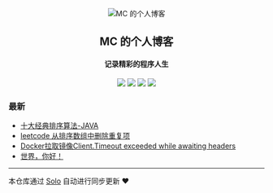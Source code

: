 <p align="center"><img alt="MC 的个人博客" src="https://static.b3log.org/images/brand/solo-32.png"></p><h2 align="center">
MC 的个人博客
</h2>

<h4 align="center">记录精彩的程序人生</h4>
<p align="center"><a title="MC 的个人博客" target="_blank" href="https://github.com/648484983/solo-blog"><img src="https://img.shields.io/github/last-commit/648484983/solo-blog.svg?style=flat-square&color=FF9900"></a>
<a title="GitHub repo size in bytes" target="_blank" href="https://github.com/648484983/solo-blog"><img src="https://img.shields.io/github/repo-size/648484983/solo-blog.svg?style=flat-square"></a>
<a title="Solo Version" target="_blank" href="https://github.com/b3log/solo/releases"><img src="https://img.shields.io/badge/solo-3.6.2-f1e05a.svg?style=flat-square&color=blueviolet"></a>
<a title="Hits" target="_blank" href="https://github.com/b3log/hits"><img src="https://hits.b3log.org/648484983/solo-blog.svg"></a></p>

### 最新

* [十大经典排序算法-JAVA](http://mcblog.shavekevin.com/articles/2019/06/21/1561100500199.html)
* [leetcode 从排序数组中删除重复项](http://mcblog.shavekevin.com/articles/2019/06/14/1560483110741.html)
* [Docker拉取镜像Client.Timeout exceeded while awaiting headers](http://mcblog.shavekevin.com/articles/2019/05/29/1559116965815.html)
* [世界，你好！](http://mcblog.shavekevin.com/hello-solo)



---

本仓库通过 [Solo](https://github.com/b3log/solo) 自动进行同步更新 ❤️ 